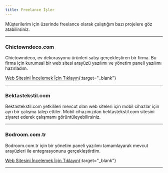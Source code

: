 ```yaml
---
title: Freelance İşler
---
```


Müşterilerim için üzerinde freelance olarak çalıştığım bazı projelere göz atabilirsiniz.

<hr>

### Chictowndeco.com

Chictowndeco, ev dekorasyonu ürünleri satışı gerçekleştiren bir firma.
Bu firma için kurumsal bir web sitesi arayüzü yazılımı ve yönetim paneli yazılımı hazırladım.

[Web Sitesini İncelemek İçin Tıklayın](http://chictowndeco.com){:target="_blank"}

<hr>

### Bektastekstil.com

Bektastekstil.com yetkilileri mevcut olan web siteleri için mobil cihazlar için ayrı bir çalışma talep ettiler. 
Mobil cihazınızdan bektastekstil.com sitesini ziyaret ederek çalışmamı görüntüleyebilirsiniz.

<hr>

### Bodroom.com.tr

Bodroom.com.tr için bir yönetim paneli yazılımı tamamlayarak mevcut arayüzleri ile entegrasyonunu gerçekleştirdim.

[Web Sitesini İncelemek İçin Tıklayın](http://bodroom.com.tr){:target="_blank"}

<hr>